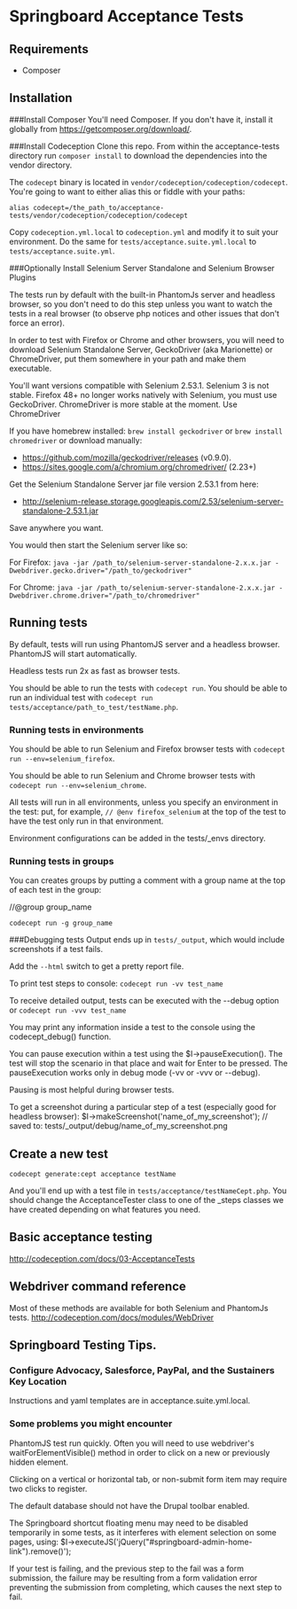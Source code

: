 # Springboard Acceptance Tests

## Requirements

 - Composer

## Installation

###Install Composer
You'll need Composer.  If you don't have it, install it globally from https://getcomposer.org/download/.

###Install Codeception
Clone this repo.  From within the acceptance-tests directory run `composer install`
to download the dependencies into the vendor directory.

The `codecept` binary is located in `vendor/codeception/codeception/codecept`.
You're going to want to either alias this or fiddle with your paths:
````
alias codecept=/the_path_to/acceptance-tests/vendor/codeception/codeception/codecept
````
Copy `codeception.yml.local` to `codeception.yml` and modify it to suit your environment.
Do the same for `tests/acceptance.suite.yml.local` to `tests/acceptance.suite.yml`.

###Optionally Install Selenium Server Standalone and Selenium Browser Plugins

The tests run by default with the built-in PhantomJs server and headless browser, so you don't need
to do this step unless you want to watch the tests in a real browser (to observe php notices and
other issues that don't force an error).

In order to test with Firefox or Chrome and other browsers, you will need to download Selenium Standalone Server,
GeckoDriver (aka Marionette) or ChromeDriver, put them somewhere in your path and make them executable.

You'll want versions compatible with Selenium 2.53.1. Selenium 3 is not stable.
Firefox 48+ no longer works natively with Selenium, you must use GeckoDriver.
ChromeDriver is more stable at the moment. Use ChromeDriver

If you have homebrew installed: `brew install geckodriver` or `brew install chromedriver` or download manually:

* https://github.com/mozilla/geckodriver/releases (v0.9.0).
* https://sites.google.com/a/chromium.org/chromedriver/ (2.23+)

Get the Selenium Standalone Server jar file version 2.53.1 from here:

* http://selenium-release.storage.googleapis.com/2.53/selenium-server-standalone-2.53.1.jar

Save anywhere you want.

You would then start the Selenium server like so:

For Firefox:
`java -jar /path_to/selenium-server-standalone-2.x.x.jar -Dwebdriver.gecko.driver="/path_to/geckodriver"`

For Chrome:
`java -jar /path_to/selenium-server-standalone-2.x.x.jar -Dwebdriver.chrome.driver="/path_to/chromedriver"`


## Running tests

By default, tests will run using PhantomJS server and a headless browser. PhantomJS will start automatically.

Headless tests run 2x as fast as browser tests.

You should be able to run the tests with `codecept run`.
You should be able to run an individual test with `codecept run tests/acceptance/path_to_test/testName.php`.

### Running tests in environments
You should be able to run Selenium and Firefox browser tests with `codecept run --env=selenium_firefox`.

You should be able to run Selenium and Chrome browser tests with `codecept run --env=selenium_chrome`.

All tests will run in all environments, unless you specify an environment in the test:
put, for example, `// @env firefox_selenium` at the top of the test to have the test only run in that environment.

Environment configurations can be added in the tests/_envs directory.

### Running tests in groups
You can creates groups by putting a comment with a group name at the top of each test in the group:

//@group group_name

`codecept run -g group_name`


###Debugging tests
Output ends up in `tests/_output`, which would include screenshots if a test fails.

Add the `--html` switch to get a pretty report file.

To print test steps to console: `codecept run -vv test_name`

To receive detailed output, tests can be executed with the --debug option or
`codecept run -vvv test_name`

You may print any information inside a test to the console using the codecept_debug() function.

You can pause execution within a test using the $I->pauseExecution().
The test will stop the scenario in that place and wait for Enter to be pressed.
The pauseExecution works only in debug mode  (-vv or -vvv or --debug).

Pausing is most helpful during browser tests.

To get a screenshot during a particular step of a test (especially good for headless browser):
$I->makeScreenshot('name_of_my_screenshot');
// saved to: tests/_output/debug/name_of_my_screenshot.png

## Create a new test

````
codecept generate:cept acceptance testName
````

And you'll end up with a test file in `tests/acceptance/testNameCept.php`.
You should change the AcceptanceTester class to one of the _steps classes
we have created depending on what features you need.

## Basic acceptance testing

http://codeception.com/docs/03-AcceptanceTests

## Webdriver command reference
Most of these methods are available for both Selenium and PhantomJs tests.
http://codeception.com/docs/modules/WebDriver

## Springboard Testing Tips.

### Configure Advocacy, Salesforce, PayPal, and the Sustainers Key Location

Instructions and yaml templates are in acceptance.suite.yml.local.

### Some problems you might encounter

PhantomJS test run quickly. Often you will need to use webdriver's waitForElementVisible() method in order to click on a new or previously hidden element.

Clicking on a vertical or horizontal tab, or non-submit form item may require two clicks to register.

The default database should not have the  Drupal toolbar enabled.

The Springboard shortcut floating menu may need to be disabled temporarily in some tests,  as it interferes with element selection on some pages, using: $I->executeJS('jQuery("#springboard-admin-home-link").remove()');

If your test is failing, and the previous step to the fail was a form submission, the failure may be resulting from a form validation error preventing the submission from completing, which causes the next step to fail.


